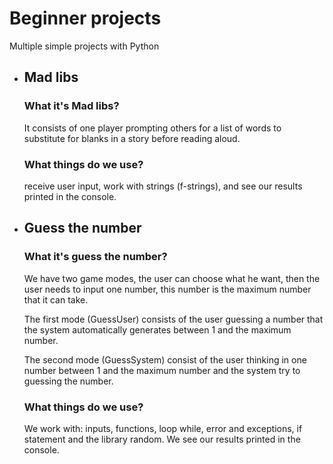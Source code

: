 # Beginner projects
Multiple simple projects with Python

- ## Mad libs

    ### What it's Mad libs?
    It consists of one player prompting others for a list of words to
    substitute for blanks in a story before reading aloud.

    ### What things do we use?
    receive user input, work with strings (f-strings), and see our
    results printed in the console.

- ## Guess the number

    ### What it's guess the number?
    We have two game modes, the user can choose what he want, then the user needs to input one number, this number is the maximum number that it can take.
    
    The first mode (GuessUser) consists of the user guessing a number that the system automatically generates between 1 and the maximum number.
    
    The second mode (GuessSystem) consist of the user thinking in one number between 1 and the maximum number and the system try to guessing the number.

    ### What things do we use?
    We work with: inputs, functions, loop while, error and exceptions, if statement and the library random.
    We see our results printed in the console.